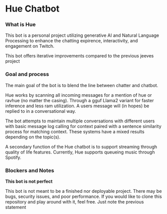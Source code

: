 <h1>Hue Chatbot</h1>
<h3>What is Hue</h3>  
<p>This bot is a personal project utilizing generative AI and Natural Language Processing to enhance the chatting expirence, interactivity, and engagement on Twitch.</p>
<p>This bot offers iterative improvements compared to the previous jeeves project</p>
<h3>Goal and process</h3>
<p>The main goal of the bot is to blend the line between chatter and chatbot.</p>
<p>Hue works by scanning all incoming messages for a mention of hue or ravhue (no matter the casing). Through a gguf Llama2 variant for faster inference and less ram utilization. A users message will (in hopes) be replied to in a conversational way.</p>
<p>The bot attempts to maintain multiple conversations with different users with basic message log calling for context paired with a sentence similarity process for matching context. These systems have a mixed results depending on the topic(s).</p>
<p>A secondary function of the Hue chatbot is to support streaming through quality of life features. Currently, Hue supports queueing music through Spotify.</p>
<h3>Blockers and Notes</h3>
<b><p>This bot is not perfect</p></b>
<p>This bot is not meant to be a finished nor deployable project. There may be bugs, security issues, and poor performance. If you would like to clone this repository and play around with it, feel free. Just note the previous statement </p>
